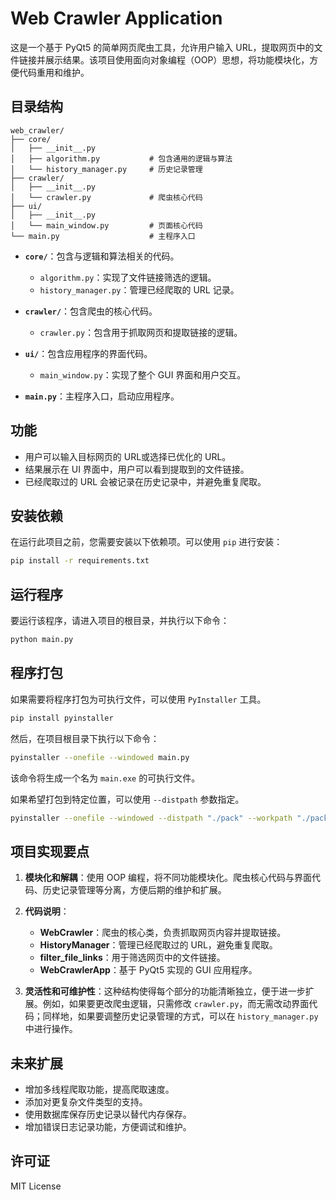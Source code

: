 # Web Crawler Application

这是一个基于 PyQt5 的简单网页爬虫工具，允许用户输入 URL，提取网页中的文件链接并展示结果。该项目使用面向对象编程（OOP）思想，将功能模块化，方便代码重用和维护。

## 目录结构

```
web_crawler/
├── core/
│   ├── __init__.py
│   ├── algorithm.py           # 包含通用的逻辑与算法
│   └── history_manager.py     # 历史记录管理
├── crawler/
│   ├── __init__.py
│   └── crawler.py             # 爬虫核心代码
├── ui/
│   ├── __init__.py
│   └── main_window.py         # 页面核心代码
└── main.py                    # 主程序入口
```

- **`core/`**：包含与逻辑和算法相关的代码。
  - `algorithm.py`：实现了文件链接筛选的逻辑。
  - `history_manager.py`：管理已经爬取的 URL 记录。
  
- **`crawler/`**：包含爬虫的核心代码。
  - `crawler.py`：包含用于抓取网页和提取链接的逻辑。

- **`ui/`**：包含应用程序的界面代码。
  - `main_window.py`：实现了整个 GUI 界面和用户交互。

- **`main.py`**：主程序入口，启动应用程序。

## 功能

- 用户可以输入目标网页的 URL或选择已优化的 URL。
- 结果展示在 UI 界面中，用户可以看到提取到的文件链接。
- 已经爬取过的 URL 会被记录在历史记录中，并避免重复爬取。

## 安装依赖

在运行此项目之前，您需要安装以下依赖项。可以使用 `pip` 进行安装：

```sh
pip install -r requirements.txt
```

## 运行程序

要运行该程序，请进入项目的根目录，并执行以下命令：

```sh
python main.py
```

## 程序打包

如果需要将程序打包为可执行文件，可以使用 `PyInstaller` 工具。

```sh
pip install pyinstaller
```

然后，在项目根目录下执行以下命令：

```sh
pyinstaller --onefile --windowed main.py
```

该命令将生成一个名为 `main.exe` 的可执行文件。

如果希望打包到特定位置，可以使用 `--distpath` 参数指定。
```sh
pyinstaller --onefile --windowed --distpath "./pack" --workpath "./pack/build" --specpath "./pack" --icon="F:\python_projcet\BidCrawler\favicon.ico" --name "BidCrawler" main.py
```


## 项目实现要点

1. **模块化和解耦**：使用 OOP 编程，将不同功能模块化。爬虫核心代码与界面代码、历史记录管理等分离，方便后期的维护和扩展。

2. **代码说明**：
   - **WebCrawler**：爬虫的核心类，负责抓取网页内容并提取链接。
   - **HistoryManager**：管理已经爬取过的 URL，避免重复爬取。
   - **filter_file_links**：用于筛选网页中的文件链接。
   - **WebCrawlerApp**：基于 PyQt5 实现的 GUI 应用程序。

3. **灵活性和可维护性**：这种结构使得每个部分的功能清晰独立，便于进一步扩展。例如，如果要更改爬虫逻辑，只需修改 `crawler.py`，而无需改动界面代码；同样地，如果要调整历史记录管理的方式，可以在 `history_manager.py` 中进行操作。

## 未来扩展

- 增加多线程爬取功能，提高爬取速度。
- 添加对更复杂文件类型的支持。
- 使用数据库保存历史记录以替代内存保存。
- 增加错误日志记录功能，方便调试和维护。

## 许可证

MIT License
